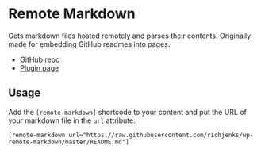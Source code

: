 # Remote Markdown

Gets markdown files hosted remotely and parses their contents. Originally made for embedding GitHub readmes into pages.

- [GitHub repo](https://github.com/richjenks/wp-remote-markdown)
- [Plugin page](https://richjenks.com/dev/wp/remote-markdown/)

## Usage

Add the `[remote-markdown]` shortcode to your content and put the URL of your markdown file in the `url` attribute:

```
[remote-markdown url="https://raw.githubusercontent.com/richjenks/wp-remote-markdown/master/README.md"]
```